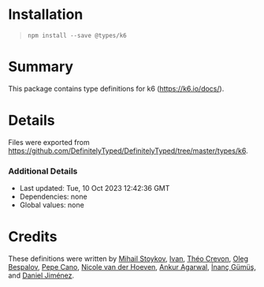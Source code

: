 # Installation
> `npm install --save @types/k6`

# Summary
This package contains type definitions for k6 (https://k6.io/docs/).

# Details
Files were exported from https://github.com/DefinitelyTyped/DefinitelyTyped/tree/master/types/k6.

### Additional Details
 * Last updated: Tue, 10 Oct 2023 12:42:36 GMT
 * Dependencies: none
 * Global values: none

# Credits
These definitions were written by [Mihail Stoykov](https://github.com/MStoykov), [Ivan](https://github.com/codebien), [Théo Crevon](https://github.com/oleiade), [Oleg Bespalov](https://github.com/olegbespalov), [Pepe Cano](https://github.com/ppcano), [Nicole van der Hoeven](https://github.com/nicolevanderhoeven), [Ankur Agarwal](https://github.com/ankur22), [İnanç Gümüş](https://github.com/inancgumus), and [Daniel Jiménez](https://github.com/ka3de).
